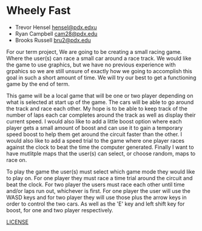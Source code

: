 # Wheely Fast

- Trevor Hensel     hensel@pdx.edxu
- Ryan Campbell     cam28@pdx.edu
- Brooks Russell    bru2@pdx.edu

For our term project, We are going to be creating a small racing game. Where
the user(s) can race a small car around a race track. We would like the
game to use graphics, but we have no previous experience with grpahics so
we are still unsure of exactly how we going to accomplish this goal in such
a short amount of time. We will try our best to get a functioning game by
the end of term.

This game will be a local game that will be one or two player depending
on what is selected at start up of the game. The cars will be able to go
around the track and race each other. My hope is to be able to keep track
of the number of laps each car completes around the track as well as
display their current speed. I would also like to add a little boost
option where each player gets a small amount of boost and can use it to 
gain a temporary speed boost to help them get around the circuit faster
than the other. I would also like to add a speed trial to the game where
one player races against the clock to beat the time the computer generated.
Finally I want to have mutlitple maps that the user(s) can select, or
choose random, maps to race on.

To play the game the user(s) must select which game mode they would like
to play on. For one player they must race a time trial around the circuit 
and beat the clock. For two player the users must race each other until
time and/or laps run out, whichever is first. For one player the user will
use the WASD keys and for two player they will use those plus the arrow keys
in order to control the two cars. As well as the 'E' key and left shift key 
for boost, for one and two player respectively.


[LICENSE](./LICENSE)
